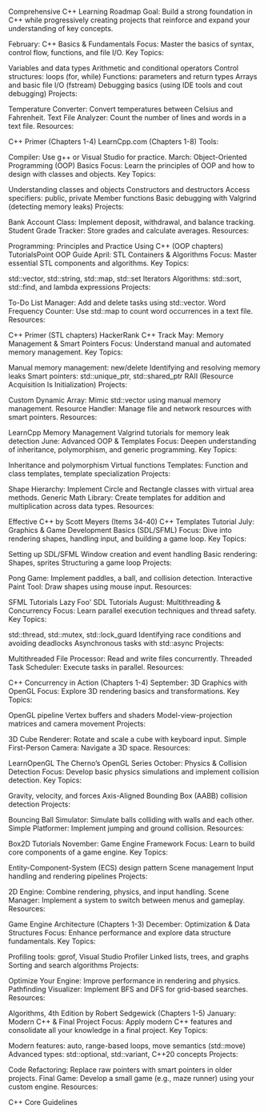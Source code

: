 Comprehensive C++ Learning Roadmap
Goal: Build a strong foundation in C++ while progressively creating projects that reinforce and expand your understanding of key concepts.

February: C++ Basics & Fundamentals
Focus: Master the basics of syntax, control flow, functions, and file I/O.
Key Topics:

Variables and data types
Arithmetic and conditional operators
Control structures: loops (for, while)
Functions: parameters and return types
Arrays and basic file I/O (fstream)
Debugging basics (using IDE tools and cout debugging)
Projects:

Temperature Converter: Convert temperatures between Celsius and Fahrenheit.
Text File Analyzer: Count the number of lines and words in a text file.
Resources:

C++ Primer (Chapters 1-4)
LearnCpp.com (Chapters 1-8)
Tools:

Compiler: Use g++ or Visual Studio for practice.
March: Object-Oriented Programming (OOP) Basics
Focus: Learn the principles of OOP and how to design with classes and objects.
Key Topics:

Understanding classes and objects
Constructors and destructors
Access specifiers: public, private
Member functions
Basic debugging with Valgrind (detecting memory leaks)
Projects:

Bank Account Class: Implement deposit, withdrawal, and balance tracking.
Student Grade Tracker: Store grades and calculate averages.
Resources:

Programming: Principles and Practice Using C++ (OOP chapters)
TutorialsPoint OOP Guide
April: STL Containers & Algorithms
Focus: Master essential STL components and algorithms.
Key Topics:

std::vector, std::string, std::map, std::set
Iterators
Algorithms: std::sort, std::find, and lambda expressions
Projects:

To-Do List Manager: Add and delete tasks using std::vector.
Word Frequency Counter: Use std::map to count word occurrences in a text file.
Resources:

C++ Primer (STL chapters)
HackerRank C++ Track
May: Memory Management & Smart Pointers
Focus: Understand manual and automated memory management.
Key Topics:

Manual memory management: new/delete
Identifying and resolving memory leaks
Smart pointers: std::unique_ptr, std::shared_ptr
RAII (Resource Acquisition Is Initialization)
Projects:

Custom Dynamic Array: Mimic std::vector using manual memory management.
Resource Handler: Manage file and network resources with smart pointers.
Resources:

LearnCpp Memory Management
Valgrind tutorials for memory leak detection
June: Advanced OOP & Templates
Focus: Deepen understanding of inheritance, polymorphism, and generic programming.
Key Topics:

Inheritance and polymorphism
Virtual functions
Templates: Function and class templates, template specialization
Projects:

Shape Hierarchy: Implement Circle and Rectangle classes with virtual area methods.
Generic Math Library: Create templates for addition and multiplication across data types.
Resources:

Effective C++ by Scott Meyers (Items 34-40)
C++ Templates Tutorial
July: Graphics & Game Development Basics (SDL/SFML)
Focus: Dive into rendering shapes, handling input, and building a game loop.
Key Topics:

Setting up SDL/SFML
Window creation and event handling
Basic rendering: Shapes, sprites
Structuring a game loop
Projects:

Pong Game: Implement paddles, a ball, and collision detection.
Interactive Paint Tool: Draw shapes using mouse input.
Resources:

SFML Tutorials
Lazy Foo' SDL Tutorials
August: Multithreading & Concurrency
Focus: Learn parallel execution techniques and thread safety.
Key Topics:

std::thread, std::mutex, std::lock_guard
Identifying race conditions and avoiding deadlocks
Asynchronous tasks with std::async
Projects:

Multithreaded File Processor: Read and write files concurrently.
Threaded Task Scheduler: Execute tasks in parallel.
Resources:

C++ Concurrency in Action (Chapters 1-4)
September: 3D Graphics with OpenGL
Focus: Explore 3D rendering basics and transformations.
Key Topics:

OpenGL pipeline
Vertex buffers and shaders
Model-view-projection matrices and camera movement
Projects:

3D Cube Renderer: Rotate and scale a cube with keyboard input.
Simple First-Person Camera: Navigate a 3D space.
Resources:

LearnOpenGL
The Cherno’s OpenGL Series
October: Physics & Collision Detection
Focus: Develop basic physics simulations and implement collision detection.
Key Topics:

Gravity, velocity, and forces
Axis-Aligned Bounding Box (AABB) collision detection
Projects:

Bouncing Ball Simulator: Simulate balls colliding with walls and each other.
Simple Platformer: Implement jumping and ground collision.
Resources:

Box2D Tutorials
November: Game Engine Framework
Focus: Learn to build core components of a game engine.
Key Topics:

Entity-Component-System (ECS) design pattern
Scene management
Input handling and rendering pipelines
Projects:

2D Engine: Combine rendering, physics, and input handling.
Scene Manager: Implement a system to switch between menus and gameplay.
Resources:

Game Engine Architecture (Chapters 1-3)
December: Optimization & Data Structures
Focus: Enhance performance and explore data structure fundamentals.
Key Topics:

Profiling tools: gprof, Visual Studio Profiler
Linked lists, trees, and graphs
Sorting and search algorithms
Projects:

Optimize Your Engine: Improve performance in rendering and physics.
Pathfinding Visualizer: Implement BFS and DFS for grid-based searches.
Resources:

Algorithms, 4th Edition by Robert Sedgewick (Chapters 1-5)
January: Modern C++ & Final Project
Focus: Apply modern C++ features and consolidate all your knowledge in a final project.
Key Topics:

Modern features: auto, range-based loops, move semantics (std::move)
Advanced types: std::optional, std::variant, C++20 concepts
Projects:

Code Refactoring: Replace raw pointers with smart pointers in older projects.
Final Game: Develop a small game (e.g., maze runner) using your custom engine.
Resources:

C++ Core Guidelines
